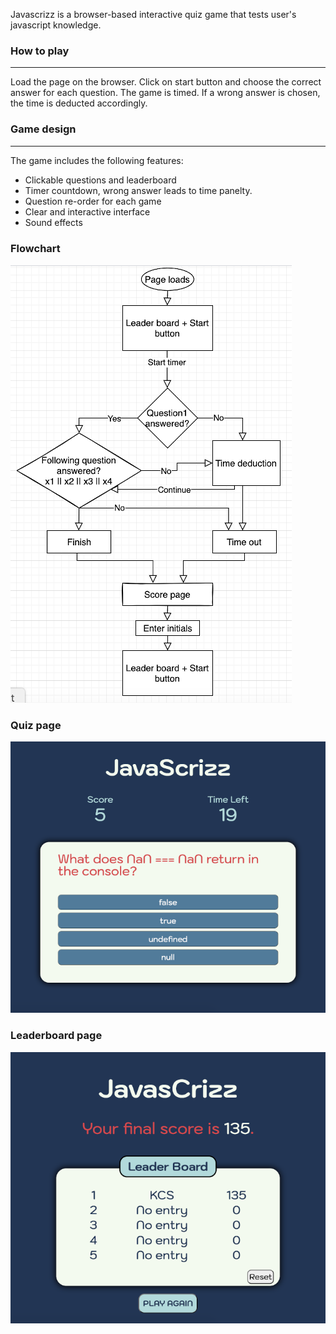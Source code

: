 Javascrizz is a browser-based interactive quiz game that tests user's javascript knowledge.

### How to play

---

Load the page on the browser. Click on start button and choose the correct answer for each question. The game is timed. If a wrong answer is chosen, the time is deducted accordingly.

### Game design

---

The game includes the following features:

- Clickable questions and leaderboard
- Timer countdown, wrong answer leads to time panelty.
- Question re-order for each game
- Clear and interactive interface
- Sound effects

### Flowchart

![the diagram of javaScrizz program flow](./assets/flowchart.png)

### Quiz page

![the question page](./assets/question-page.png)

### Leaderboard page

![the leaderboard page](./assets/leaderboard.png)
